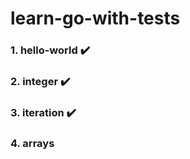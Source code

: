 # learn-go-with-tests
### 1. hello-world  :heavy_check_mark:

### 2. integer :heavy_check_mark:

###  3. iteration :heavy_check_mark:

### 4. arrays 



